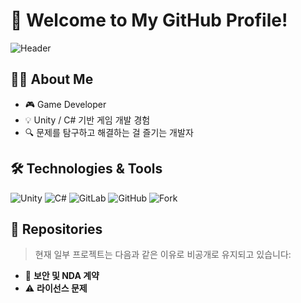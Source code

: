 # 👋 Welcome to My GitHub Profile!

![Header](https://capsule-render.vercel.app/api?type=waving&color=auto&height=200&section=header&text=GitHub%20Profile&fontSize=40)

## 🧑‍💻 About Me
- 🎮 Game Developer
- 💡 Unity / C# 기반 게임 개발 경험
- 🔍 문제를 탐구하고 해결하는 걸 즐기는 개발자

## 🛠️ Technologies & Tools
![Unity](https://img.shields.io/badge/Unity-000000?style=for-the-badge&logo=unity&logoColor=white)
![C#](https://img.shields.io/badge/C%23-239120?style=for-the-badge&logo=c-sharp&logoColor=white)
![GitLab](https://img.shields.io/badge/GitLab-FC6D26?style=for-the-badge&logo=gitlab&logoColor=white)
![GitHub](https://img.shields.io/badge/GitHub-181717?style=for-the-badge&logo=github&logoColor=white)
![Fork](https://img.shields.io/badge/Fork-795548?style=for-the-badge&logo=git&logoColor=white)

## 📁 Repositories
> 현재 일부 프로젝트는 다음과 같은 이유로 비공개로 유지되고 있습니다:
- 🔐 **보안 및 NDA 계약**
- ⚠️ **라이선스 문제**
